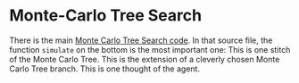 # Monte-Carlo Tree Search

There is the main [Monte Carlo Tree Search code](https://github.com/Jachtabahn/monte-carlo-tree-search/blob/master/treesearch/searcher.go). In that source file, the function `simulate` on the bottom is the most important one: This is one stitch of the Monte Carlo Tree. This is the extension of a cleverly chosen Monte Carlo Tree branch. This is one thought of the agent.
